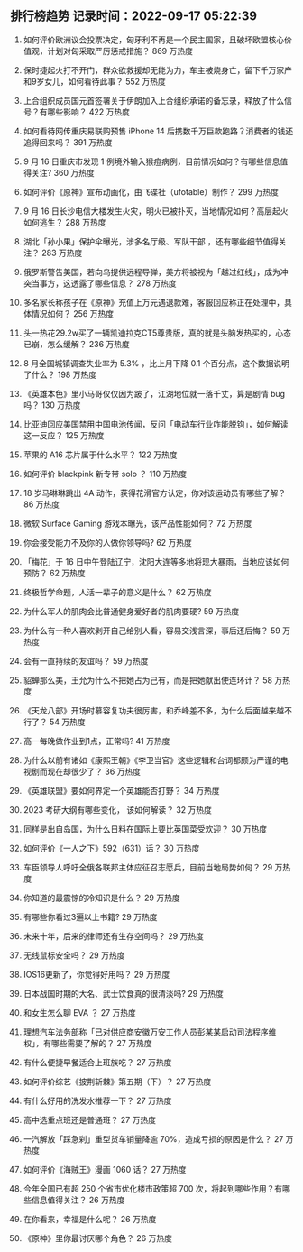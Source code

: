 
## 排行榜趋势 记录时间：2022-09-17 05:22:39
  
  1. 如何评价欧洲议会投票决定，匈牙利不再是一个民主国家，且破坏欧盟核心价值观，计划对匈采取严厉惩戒措施？ 869 万热度
    
  2. 保时捷起火打不开门，群众欲救援却无能为力，车主被烧身亡，留下千万家产和9岁女儿，如何看待此事？ 552 万热度
    
  3. 上合组织成员国元首签署关于伊朗加入上合组织承诺的备忘录，释放了什么信号？有哪些影响？ 422 万热度
    
  4. 如何看待网传重庆易联购预售 iPhone 14 后携数千万巨款跑路？消费者的钱还追得回来吗？ 391 万热度
    
  5. 9 月 16 日重庆市发现 1 例境外输入猴痘病例，目前情况如何？有哪些信息值得关注? 360 万热度
    
  6. 如何评价《原神》宣布动画化，由飞碟社（ufotable）制作？ 299 万热度
    
  7. 9 月 16 日长沙电信大楼发生火灾，明火已被扑灭，当地情况如何？高层起火如何逃生？ 288 万热度
    
  8. 湖北「孙小果」保护伞曝光，涉多名厅级、军队干部 ，还有哪些细节值得关注？ 283 万热度
    
  9. 俄罗斯警告美国，若向乌提供远程导弹，美方将被视为「越过红线」，成为冲突当事方，这透露了哪些信息？ 278 万热度
    
  10. 多名家长称孩子在《原神》充值上万元遇退款难，客服回应称正在处理中，具体情况如何？ 256 万热度
    
  11. 头一热花29.2w买了一辆凯迪拉克CT5尊贵版，真的就是头脑发热买的，心态已崩，怎么缓解？ 236 万热度
    
  12. 8 月全国城镇调查失业率为 5.3% ，比上月下降 0.1 个百分点，这个数据说明了什么？ 198 万热度
    
  13. 《英雄本色》里小马哥仅仅因为跛了，江湖地位就一落千丈，算是剧情 bug 吗？ 130 万热度
    
  14. 比亚迪回应美国禁用中国电池传闻，反问「电动车行业咋能脱钩」，如何解读这一反应？ 125 万热度
    
  15. 苹果的 A16 芯片属于什么水平？ 122 万热度
    
  16. 如何评价 blackpink 新专带 solo ？ 110 万热度
    
  17. 18 岁马琳琳跳出 4A 动作，获得花滑官方认定，你对该运动员有哪些了解？ 86 万热度
    
  18. 微软 Surface Gaming 游戏本曝光，该产品性能如何？ 72 万热度
    
  19. 你会接受能力不及你的人做你领导吗? 62 万热度
    
  20. 「梅花」于 16 日中午登陆辽宁，沈阳大连等多地将现大暴雨，当地应该如何预防？ 62 万热度
    
  21. 终极哲学命题，人活一辈子的意义是什么？ 62 万热度
    
  22. 为什么军人的肌肉会比普通健身爱好者的肌肉要硬? 59 万热度
    
  23. 为什么有一种人喜欢剥开自己给别人看，容易交浅言深，事后还后悔？ 59 万热度
    
  24. 会有一直持续的友谊吗？ 59 万热度
    
  25. 貂蝉那么美，王允为什么不把她占为己有，而是把她献出使连环计？ 58 万热度
    
  26. 《天龙八部》开场时慕容复功夫很厉害，和乔峰差不多，为什么后面越来越不行了？ 54 万热度
    
  27. 高一每晚做作业到1点，正常吗? 41 万热度
    
  28. 为什么以前有诸如《康熙王朝》《李卫当官》这些逻辑和台词都颇为严谨的电视剧而现在却很少了？ 36 万热度
    
  29. 《英雄联盟》要如何界定一个英雄能否打野？ 34 万热度
    
  30. 2023 考研大纲有哪些变化， 该如何解读？ 32 万热度
    
  31. 同样是出自岛国，为什么日料在国际上要比英国菜受欢迎？ 30 万热度
    
  32. 如何评价《一人之下》592（631）话？ 30 万热度
    
  33. 车臣领导人呼吁全俄各联邦主体应征召志愿兵，目前当地局势如何？ 29 万热度
    
  34. 你知道的最震惊的冷知识是什么？ 29 万热度
    
  35. 有哪些你看过3遍以上书籍? 29 万热度
    
  36. 未来十年，后来的律师还有生存空间吗？ 29 万热度
    
  37. 无线鼠标安全吗？ 29 万热度
    
  38. IOS16更新了，你觉得好用吗？ 29 万热度
    
  39. 日本战国时期的大名、武士饮食真的很清淡吗? 29 万热度
    
  40. 和女生怎么聊 EVA ？ 27 万热度
    
  41. 理想汽车法务部称「已对供应商安徽万安工作人员彭某某启动司法程序维权」，有哪些需要了解的？ 27 万热度
    
  42. 有什么便捷早餐适合上班族吃？ 27 万热度
    
  43. 如何评价综艺《披荆斩棘》第五期（下）？ 27 万热度
    
  44. 有什么好用的洗发水推荐一下？ 27 万热度
    
  45. 高中选重点班还是普通班？ 27 万热度
    
  46. 一汽解放「踩急刹」重型货车销量降逾 70%，造成亏损的原因是什么？ 27 万热度
    
  47. 如何评价《海贼王》漫画 1060 话？ 27 万热度
    
  48. 今年全国已有超 250 个省市优化楼市政策超 700 次，将起到哪些作用？有哪些信息值得关注？ 26 万热度
    
  49. 在你看来，幸福是什么呢？ 26 万热度
    
  50. 《原神》里你最讨厌哪个角色？ 26 万热度
    